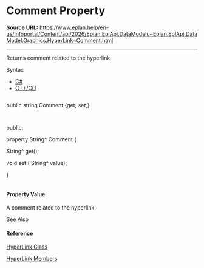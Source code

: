 # Comment Property

**Source URL:** https://www.eplan.help/en-us/Infoportal/Content/api/2026/Eplan.EplApi.DataModelu~Eplan.EplApi.DataModel.Graphics.HyperLink~Comment.html

---

Returns comment related to the hyperlink.

Syntax

- [C#](#i-syntax-CS)
- [C++/CLI](#i-syntax-CPP2005)

```
```
public string Comment {get; set;}
```
```

```
```
public:
property String^ Comment {
   String^ get();
   void set (    String^ value);
}
```
```

#### Property Value

A comment related to the hyperlink.



See Also

#### Reference

[HyperLink Class](Eplan.EplApi.DataModelu~Eplan.EplApi.DataModel.Graphics.HyperLink.html)
  
[HyperLink Members](Eplan.EplApi.DataModelu~Eplan.EplApi.DataModel.Graphics.HyperLink_members.html)